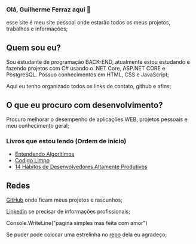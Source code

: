 ### Olá, Guilherme Ferraz aqui 👋

esse site é meu site pessoal onde estarão todos os meus projetos, trabalhos e informações;

## Quem sou eu?
Sou estudante de programação BACK-END, atualmente estou estudando e fazendo projetos com C# usando o .NET Core, ASP.NET CORE e PostgreSQL.
Possuo conhecimentos em HTML, CSS e JavaScript;

Aqui eu tenho organizado todos os links de contato, github e afins;

## O que eu procuro com desenvolvimento?

Procuro melhorar o desempenho de aplicações WEB, projetos pessoais e meu conhecimento geral;

### Livros que estou lendo (Ordem de inicio)
- [Entendendo Algoritimos](https://a.co/d/ddxpTwm)
- [Codigo Limpo](https://a.co/d/aF1qeVT)
- [14 Hábitos de Desenvolvedores Altamente Produtivos](https://a.co/d/4DrckWM)


## Redes
[GitHub](https://github.com/awsmgui) onde ficam meus projetos e rascunhos;

[Linkedin](www.linkedin.com/in/guilhermeferraz2) se precisar de informações profissionais;


Console.WriteLine("pagina simples mas feita com amor")


Se puder pode colocar uma estrelinha no [repo](https://github.com/awsmgui/guilhermeferraz.com) dela eu agradeço;